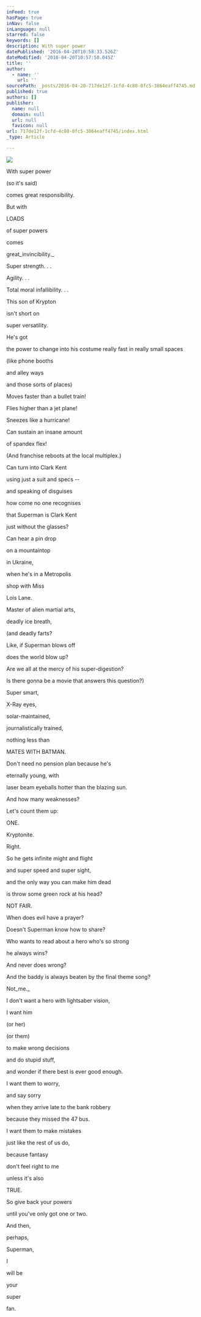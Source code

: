 ```yaml
---
inFeed: true
hasPage: true
inNav: false
inLanguage: null
starred: false
keywords: []
description: With super power
datePublished: '2016-04-20T10:58:33.526Z'
dateModified: '2016-04-20T10:57:58.045Z'
title: ''
author:
  - name: ''
    url: ''
sourcePath: _posts/2016-04-20-717de12f-1cfd-4c80-8fc5-3864eaff4745.md
published: true
authors: []
publisher:
  name: null
  domain: null
  url: null
  favicon: null
url: 717de12f-1cfd-4c80-8fc5-3864eaff4745/index.html
_type: Article

---
```

![](https://the-grid-user-content.s3-us-west-2.amazonaws.com/9952e494-c6e8-4d38-833f-f65821be365a.jpg)

With super power

(so it's said)

comes great responsibility.

But with

LOADS

of super powers

comes

great_invincibility._

Super strength. . .

Agility. . .

Total moral infallibility. . .

This son of Krypton

isn't short on

super versatility.

He's got

the power to change into his costume really fast in really small spaces

(like phone booths

and alley ways

and those sorts of places)

Moves faster than a bullet train!

Flies higher than a jet plane!

Sneezes like a hurricane!

Can sustain an insane amount

of spandex flex!

(And franchise reboots at the local multiplex.)

Can turn into Clark Kent

using just a suit and specs --

and speaking of disguises

how come no one recognises

that Superman is Clark Kent

just without the glasses?

Can hear a pin drop

on a mountaintop

in Ukraine,

when he's in a Metropolis

shop with Miss

Lois Lane.

Master of alien martial arts,

deadly ice breath,

(and deadly farts?

Like, if Superman blows off

does the world blow up?

Are we all at the mercy of his super-digestion?

Is there gonna be a movie that answers this question?)

Super smart,

X-Ray eyes,

solar-maintained,

journalistically trained,

nothing less than

MATES WITH BATMAN.

Don't need no pension plan because he's

eternally young, with

laser beam eyeballs hotter than the blazing sun.

And how many weaknesses?

Let's count them up:

ONE.

Kryptonite.

Right.

So he gets infinite might and flight

and super speed and super sight,

and the only way you can make him dead

is throw some green rock at his head?

NOT FAIR.

When does evil have a prayer?

Doesn't Superman know how to share?

Who wants to read about a hero who's so strong

he always wins?

And never does wrong?

And the baddy is always beaten by the final theme song?

Not_me._

I don't want a hero with lightsaber vision,

I want him

(or her)

(or them)

to make wrong decisions

and do stupid stuff,

and wonder if there best is ever good enough.

I want them to worry,

and say sorry

when they arrive late to the bank robbery

because they missed the 47 bus.

I want them to make mistakes

just like the rest of us do,

because fantasy

don't feel right to me

unless it's also

TRUE.

So give back your powers

until you've only got one or two.

And then,

perhaps,

Superman,

I

will be

your

super

fan.